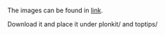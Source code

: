 The images can be found in [link](https://huggingface.co/datasets/NAVICLUES).

Download it and place it under plonkit/ and toptips/
